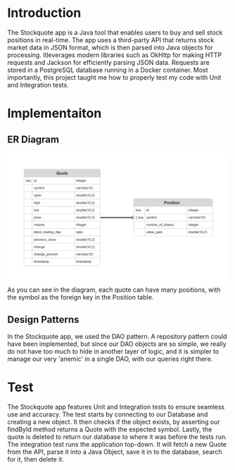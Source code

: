 # Introduction
The Stockquote app is a Java tool that enables users to buy and sell stock positions in real-time. The app uses a third-party API that returns stock market data in JSON format, which is then parsed into Java objects for processing. Itleverages modern libraries such as OkHttp for making HTTP requests and Jackson for efficiently parsing JSON data. Requests are stored in a PostgreSQL database running in a Docker container. Most importantly, this project taught me how to properly test my code with Unit and Integration tests.

# Implementaiton
## ER Diagram
![ER Diagram](assets/erd.png) <br />
As you can see in the diagram, each quote can have many positions, with the symbol as the foreign key in the Position table.

## Design Patterns
In the Stockquote app, we used the DAO pattern. A repository pattern could have been implemented, but since our DAO objects are so simple, we really do not have too much to hide in another layer of logic, and it is simpler to manage our very 'anemic' in a single DAO, with our queries right there. 

# Test
The Stockquote app features Unit and Integration tests to ensure seamless use and accuracy. The test starts by connecting to our Database and creating a new object. It then checks if the object exists, by asserting our findById method returns a Quote with the expected symbol. Lastly, the quote is deleted to return our database to where it was before the tests run.
The integration test runs the application top-down. It will fetch a new Quote from the API, parse it into a Java Object, save it in to the database, search for it, then delete it.
